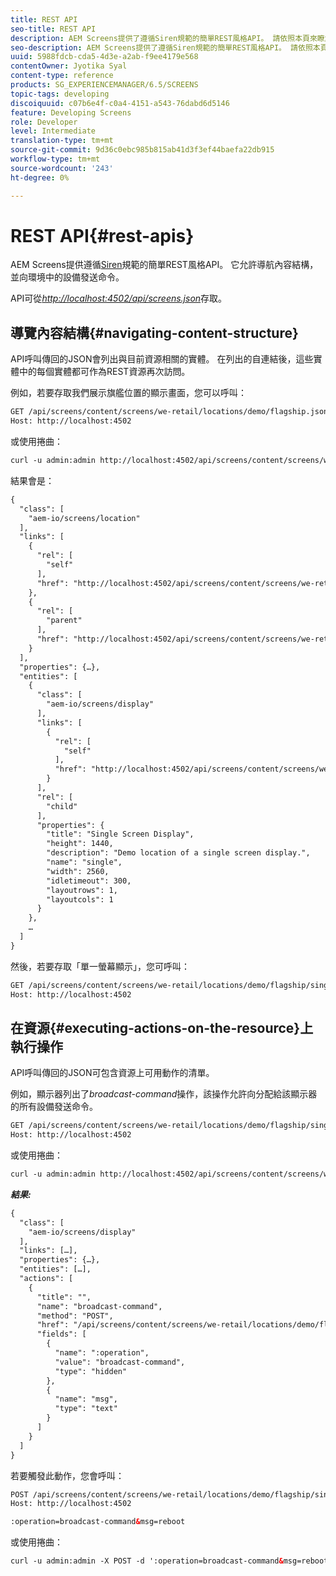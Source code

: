 ```yaml
---
title: REST API
seo-title: REST API
description: AEM Screens提供了遵循Siren規範的簡單REST風格API。 請依照本頁來瞭解如何導覽內容結構，並傳送指令至環境中的裝置。
seo-description: AEM Screens提供了遵循Siren規範的簡單REST風格API。 請依照本頁來瞭解如何導覽內容結構，並傳送指令至環境中的裝置。
uuid: 5988fdcb-cda5-4d3e-a2ab-f9ee4179e568
contentOwner: Jyotika Syal
content-type: reference
products: SG_EXPERIENCEMANAGER/6.5/SCREENS
topic-tags: developing
discoiquuid: c07b6e4f-c0a4-4151-a543-76dabd6d5146
feature: Developing Screens
role: Developer
level: Intermediate
translation-type: tm+mt
source-git-commit: 9d36c0ebc985b815ab41d3f3ef44baefa22db915
workflow-type: tm+mt
source-wordcount: '243'
ht-degree: 0%

---
```



# REST API{#rest-apis}

AEM Screens提供遵循[Siren](https://github.com/kevinswiber/siren)規範的簡單REST風格API。 它允許導航內容結構，並向環境中的設備發送命令。

API可從&#x200B;[*http://localhost:4502/api/screens.json*](http://localhost:4502/api/screens.json)存取。

## 導覽內容結構{#navigating-content-structure}

API呼叫傳回的JSON會列出與目前資源相關的實體。 在列出的自連結後，這些實體中的每個實體都可作為REST資源再次訪問。

例如，若要存取我們展示旗艦位置的顯示畫面，您可以呼叫：

```xml
GET /api/screens/content/screens/we-retail/locations/demo/flagship.json HTTP/1.1
Host: http://localhost:4502
```

或使用捲曲：

```xml
curl -u admin:admin http://localhost:4502/api/screens/content/screens/we-retail/locations/demo/flagship.json
```

結果會是：

```xml
{
  "class": [
    "aem-io/screens/location"
  ],
  "links": [
    {
      "rel": [
        "self"
      ],
      "href": "http://localhost:4502/api/screens/content/screens/we-retail/locations/demo/flagship.json"
    },
    {
      "rel": [
        "parent"
      ],
      "href": "http://localhost:4502/api/screens/content/screens/we-retail/locations/demo.json"
    }
  ],
  "properties": {…},
  "entities": [
    {
      "class": [
        "aem-io/screens/display"
      ],
      "links": [
        {
          "rel": [
            "self"
          ],
          "href": "http://localhost:4502/api/screens/content/screens/we-retail/locations/demo/flagship/single.json"
        }
      ],
      "rel": [
        "child"
      ],
      "properties": {
        "title": "Single Screen Display",
        "height": 1440,
        "description": "Demo location of a single screen display.",
        "name": "single",
        "width": 2560,
        "idletimeout": 300,
        "layoutrows": 1,
        "layoutcols": 1
      }
    },
    …
  ]
}
```

然後，若要存取「單一螢幕顯示」，您可呼叫：

```xml
GET /api/screens/content/screens/we-retail/locations/demo/flagship/single.json HTTP/1.1
Host: http://localhost:4502
```

## 在資源{#executing-actions-on-the-resource}上執行操作

API呼叫傳回的JSON可包含資源上可用動作的清單。

例如，顯示器列出了&#x200B;*broadcast-command*&#x200B;操作，該操作允許向分配給該顯示器的所有設備發送命令。

```xml
GET /api/screens/content/screens/we-retail/locations/demo/flagship/single.json HTTP/1.1
Host: http://localhost:4502
```

或使用捲曲：

```xml
curl -u admin:admin http://localhost:4502/api/screens/content/screens/we-retail/locations/demo/flagship/single.json
```

***結果:***

```xml
{
  "class": [
    "aem-io/screens/display"
  ],
  "links": […],
  "properties": {…},
  "entities": […],
  "actions": [
    {
      "title": "",
      "name": "broadcast-command",
      "method": "POST",
      "href": "/api/screens/content/screens/we-retail/locations/demo/flagship/single",
      "fields": [
        {
          "name": ":operation",
          "value": "broadcast-command",
          "type": "hidden"
        },
        {
          "name": "msg",
          "type": "text"
        }
      ]
    }
  ]
}
```

若要觸發此動作，您會呼叫：

```xml
POST /api/screens/content/screens/we-retail/locations/demo/flagship/single.json HTTP/1.1
Host: http://localhost:4502

:operation=broadcast-command&msg=reboot
```

或使用捲曲：

```xml
curl -u admin:admin -X POST -d ':operation=broadcast-command&msg=reboot' http://localhost:4502/api/screens/content/screens/we-retail/locations/demo/flagship/single.json
```


